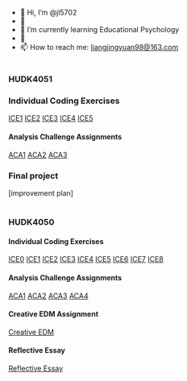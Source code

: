 - 👋 Hi, I’m @jl5702
- 👀 
- 🌱 I’m currently learning Educational Psychology
- 💞️ 
- 📫 How to reach me: liangjingyuan98@163.com

<!---
jl5702/jl5702 is a ✨ special ✨ repository because its `README.md` (this file) appears on your GitHub profile.
You can click the Preview link to take a look at your changes.
--->

#

### HUDK4051

### Individual Coding Exercises
[ICE1](https://github.com/jl5702/HUDK4051/blob/main/ICE1.ipynb)
[ICE2](https://github.com/jl5702/HUDK4051/blob/main/ICE2.ipynb)
[ICE3](https://github.com/jl5702/HUDK4051/blob/main/ICE3.ipynb)
[ICE4](https://github.com/jl5702/HUDK4051/blob/main/ICE4.ipynb)
[ICE5](https://github.com/jl5702/HUDK4051/blob/main/ICE5.ipynb)

#### Analysis Challenge Assignments
[ACA1](https://github.com/jl5702/HUDK4051/blob/main/Mini%20LA%20assignment1%20-%20Siyu,%20Jingyuan,%20Zhen.ipynb)
[ACA2](https://github.com/jl5702/HUDK4051/blob/main/Mini%20LA%20assignment2%20-%20Jingyuan%2C%20Siyu%2C%20Zhen.ipynb)
[ACA3](https://github.com/jl5702/HUDK4051/blob/main/Mini%20LA%20assignment3%20-%20Jingyuan%2C%20Siyu%2C%20Zhen.ipynb)

### Final project
[improvement plan]

#
### HUDK4050
 
#### Individual Coding Exercises
[ICE0](https://github.com/jl5702/HUDK4050/blob/main/ICE0%20-%20Jingyuan%20Liang.ipynb)
[ICE1](https://github.com/jl5702/HUDK4050/blob/main/ICE1%20-%20Jingyuan%20Liang.ipynb)
[ICE2](https://github.com/jl5702/HUDK4050/blob/main/ICE2%20-%20Jingyuan%20Liang.ipynb)
[ICE3](https://github.com/jl5702/HUDK4050/blob/main/ICE3%20-%20Jingyuan%20Liang.ipynb)
[ICE4](https://github.com/jl5702/HUDK4050/blob/main/ICE4%20-%20Jingyuan%20Liang.ipynb)
[ICE5](https://github.com/jl5702/HUDK4050/blob/main/ICE5%20-%20Jingyuan%20Liang.ipynb)
[ICE6](https://github.com/jl5702/HUDK4050/blob/main/ICE6%20-%20Jingyuan%20Liang.ipynb)
[ICE7](https://github.com/jl5702/HUDK4050/blob/main/ICE7%20-%20Jingyuan%20Liang.ipynb)
[ICE8](https://github.com/jl5702/HUDK4050/blob/main/ICE8%20-%20Jingyuan%20Liang.ipynb)

#### Analysis Challenge Assignments
[ACA1](https://github.com/jl5702/HUDK4050/blob/main/ACA1.ipynb)
[ACA2](https://github.com/jl5702/HUDK4050/blob/main/Analysis%20Challenge%20Assignment%202.ipynb.json)
[ACA3](https://github.com/jl5702/HUDK4050/commit/49ec3d1770b7cf2440805341fe8ce8cec799b6a7)
[ACA4](https://github.com/jl5702/HUDK4050/blob/main/ACA4.ipynb)

#### Creative EDM Assignment
[Creative EDM](https://github.com/jl5702/HUDK4050/blob/main/HUDK4050%20Factors%20of%20Test%20Anxiety%20and%20Its%20Predicti.pdf)

#### Reflective Essay
[Reflective Essay](https://github.com/jl5702/HUDK4050/blob/main/HUDK4050%20Reflective%20Essay.pdf)
